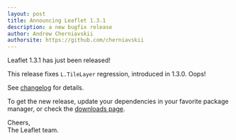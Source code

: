 ```yaml
---
layout: post
title: Announcing Leaflet 1.3.1
description: a new bugfix release
author: Andrew Cherniavskii
authorsite: https://github.com/cherniavskii
---
```


Leaflet 1.3.1 has just been released!

This release fixes `L.TileLayer` regression, introduced in 1.3.0. Oops!

See [changelog](https://github.com/Leaflet/Leaflet/blob/master/CHANGELOG.md) for details.

To get the new release, update your dependencies in your favorite package manager, or check the [downloads page](http://leafletjs.com/download.html).

Cheers,<br>
The Leaflet team.
